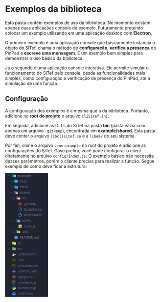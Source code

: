 # Exemplos da biblioteca

Esta pasta contém exemplos de uso da biblioteca. No momento existem apenas duas aplicações console de exemplo. Futuramente pretendo colocar um exemplo utilizando em uma aplicação desktop com **Electron**.

O primeiro exemplo é uma aplicação console que basicamente instancia o objeto do SiTef, chama o método de **configuração**, **verifica a presença** do PinPad e **escreve uma mensagem**. É um exemplo bem simples para demonstrar o uso básico da biblioteca.

Já o segundo é uma aplicação console interativa. Ele permite simular o funcionamento do SiTef pelo console, desde as funcionalidades mais simples, como configuração e verificação de presença do PinPad, até a simulação de uma função.

## Configuração

A configuração dos exemplos é a mesma que a da biblioteca. Portanto, adicione no **root do projeto** o arquivo `CliSiTef.ini`.

Em seguida, adicione as DLLs do SiTef na pasta **bin** (pasta vazia com apenas um arquivo `.gitkeep`), encontrada em **example/shared**. Esta pasta deve conter o arquivo `libclisitef.so` e a `libemv` do seu sistema.

Por fim, clone o arquivo `.env.example` no root do projeto e adicione as configurações do SiTef. Caso prefira, você pode configurar o client diretamente no arquivo `config/index.js`. O exemplo básico não necessita desses parâmetros, porém o cliente precisa para realizar a função. Segue exemplo de como deve ficar a estrutura:

![Configuração dos exemplos](../.github/assets/config-exemplos.png)
